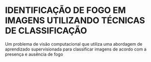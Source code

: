 # IDENTIFICAÇÃO DE FOGO EM IMAGENS UTILIZANDO TÉCNICAS DE CLASSIFICAÇÃO

Um problema de visão computacional que utiliza uma abordagem de aprendizado supervisionada para classificar imagens de acordo com a presença e ausência de fogo
